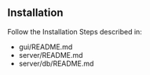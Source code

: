 Installation
-----

Follow the Installation Steps described in:

- gui/README.md
- server/README.md
- server/db/README.md
